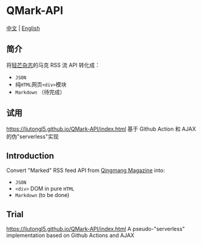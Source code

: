 # QMark-API
[中文](#user-content-简介) | [English](#user-content-Introduction)

## 简介
将[轻芒杂志](https://qingmang.me/)的马克 RSS 流 API 转化成：
+ `JSON`
+ 纯`HTML`网页`<div>`模块
+ `Markdown` （待完成）

## 试用
<https://liutongl5.github.io/QMark-API/index.html>
基于 Github Action 和 AJAX 的伪"serverless"实现


## Introduction
Convert "Marked" RSS feed API from [Qingmang Magazine](https://qingmang.me/) into:
+ `JSON`
+ `<div>` DOM in pure `HTML`
+ `Markdown` (to be done)

## Trial
<https://liutongl5.github.io/QMark-API/index.html>
A pseudo-"serverless" implementation based on Github Actions and AJAX

